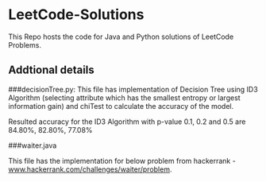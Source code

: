 # LeetCode-Solutions
This Repo hosts the code for Java and Python solutions of LeetCode Problems.

## Addtional details
###decisionTree.py: 
This file has implementation of Decision Tree using ID3 Algorithm (selecting attribute which has the smallest entropy or largest information gain) and chiTest to calculate the accuracy of the model.

Resulted accuracy for the ID3 Algorithm with p-value 0.1, 0.2 and 0.5 are 84.80%, 82.80%, 77.08%

###waiter.java

This file has the implementation for below problem from hackerrank - www.hackerrank.com/challenges/waiter/problem.
